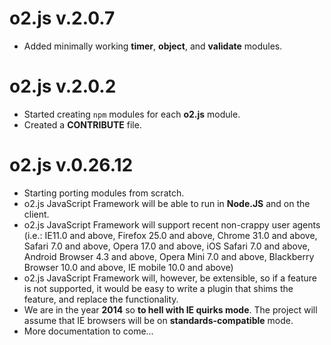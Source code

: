 # o2.js v.2.0.7

* Added minimally working **timer**, **object**, and **validate** modules.

# o2.js v.2.0.2

* Started creating `npm` modules for each **o2.js** module.
* Created a **CONTRIBUTE** file.

# o2.js v.0.26.12

* Starting porting modules from scratch.
* o2.js JavaScript Framework will be able to run in **Node.JS** and on the client.
* o2.js JavaScript Framework will support recent non-crappy user agents (i.e.: IE11.0 and above, Firefox 25.0 and above, Chrome 31.0 and above, Safari 7.0 and above, Opera 17.0 and above, iOS Safari 7.0 and above, Android Browser 4.3 and above, Opera Mini 7.0 and above, Blackberry Browser 10.0 and above, IE mobile 10.0 and above)
* o2.js JavaScript Framework will, however, be extensible, so if a feature is not supported, it would be easy to write a plugin that shims the feature, and replace the functionality.
* We are in the year **2014** so **to hell with IE quirks mode**. The project will assume that IE browsers will be on **standards-compatible** mode.
* More documentation to come&hellip;
